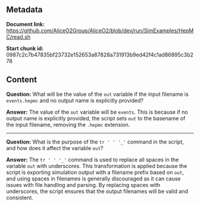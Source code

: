 ## Metadata

**Document link:** https://github.com/AliceO2Group/AliceO2/blob/dev/run/SimExamples/HepMC/read.sh

**Start chunk id:** 0987c2c7b47835bf23732e152653a87828a731913b9ed42f4c1ad86895c3b278

## Content

**Question:** What will be the value of the `out` variable if the input filename is `events.hepmc` and no output name is explicitly provided?

**Answer:** The value of the `out` variable will be `events`. This is because if no output name is explicitly provided, the script sets `out` to the basename of the input filename, removing the `.hepmc` extension.

---

**Question:** What is the purpose of the `tr ' ' '_'` command in the script, and how does it affect the variable `out`?

**Answer:** The `tr ' ' '_'` command is used to replace all spaces in the variable `out` with underscores. This transformation is applied because the script is exporting simulation output with a filename prefix based on `out`, and using spaces in filenames is generally discouraged as it can cause issues with file handling and parsing. By replacing spaces with underscores, the script ensures that the output filenames will be valid and consistent.